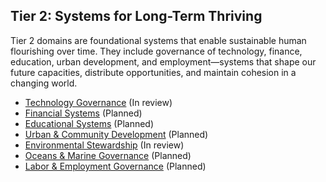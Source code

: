 ## Tier 2: Systems for Long-Term Thriving

Tier 2 domains are foundational systems that enable sustainable human flourishing over time. They include governance of technology, finance, education, urban development, and employment—systems that shape our future capacities, distribute opportunities, and maintain cohesion in a changing world.

- [Technology Governance](/framework/docs/implementation/technology) (In review)
- [Financial Systems](/framework/docs/implementation/financial) (Planned)
- [Educational Systems](/framework/docs/implementation/education) (Planned)
- [Urban & Community Development](/framework/docs/implementation/urban) (Planned)
- [Environmental Stewardship](/framework/docs/implementation/environment) (In review)
- [Oceans & Marine Governance](/framework/docs/implementation/oceans) (Planned)
- [Labor & Employment Governance](/framework/docs/implementation/labor) (Planned)
